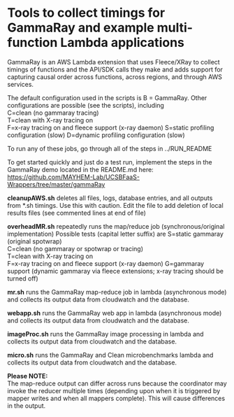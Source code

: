 # Tools to collect timings for GammaRay and example multi-function Lambda applications

GammaRay is an AWS Lambda extension that uses Fleece/XRay to collect timings
of functions and the API/SDK calls they make and adds support for capturing
causal order across functions, across regions, and through AWS services.

The default configuration used in the scripts is B = GammaRay.  Other configurations are possible (see the scripts), including    
C=clean (no gammaray tracing)      
T=clean with X-ray tracing on   
F=x-ray tracing on and fleece support (x-ray daemon)
S=static profiling configuration (slow)
D=dynamic profiling configuration (slow)

To run any of these jobs, go through all of the steps in ../RUN\_README

To get started quickly and just do a test run, implement the steps in the
GammaRay demo located in the README.md here: https://github.com/MAYHEM-Lab/UCSBFaaS-Wrappers/tree/master/gammaRay 

**cleanupAWS.sh** deletes all files, logs, database entries, and all outputs from \*.sh timings.  Use this with caution.  Edit the file to add deletion of local results files (see commented lines at end of file)

**overheadMR.sh** repeatedly runs the map/reduce job (synchronous/original implementation) 
Possible tests (capital letter suffix) are S=static gammaray (original spotwrap)   
C=clean (no gammaray or spotwrap or tracing)   
T=clean with X-ray tracing on   
F=x-ray tracing on and fleece support (x-ray daemon)
G=gammaray support (dynamic gammaray via fleece extensions; x-ray tracing should be turned off)

**mr.sh** runs the GammaRay map-reduce job in lambda (asynchronous mode) and collects its output data from cloudwatch and the database. 

**webapp.sh** runs the GammaRay web app in lambda (asynchronous mode) and collects its output data from cloudwatch and the database. 

**imageProc.sh** runs the GammaRay image processing in lambda and collects its output data from cloudwatch and the database. 

**micro.sh** runs the GammaRay and Clean microbenchmarks lambda and collects its output data from cloudwatch and the database. 

**Please NOTE:**   
The map-reduce output can differ across runs because the coordinator may invoke
the reducer multiple times (depending upon when it is triggered by mapper writes and when
all mappers complete).  This will cause differences in the output.

